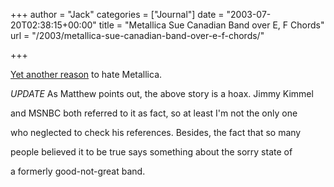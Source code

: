 +++
author = "Jack"
categories = ["Journal"]
date = "2003-07-20T02:38:15+00:00"
title = "Metallica Sue Canadian Band over E, F Chords"
url = "/2003/metallica-sue-canadian-band-over-e-f-chords/"

+++

[Yet another reason][1] to hate Metallica.

_UPDATE_ As Matthew points out, the above story is a hoax. Jimmy Kimmel
  

  
and MSNBC both referred to it as fact, so at least I'm not the only one
  

  
who neglected to check his references. Besides, the fact that so many
  

  
people believed it to be true says something about the sorry state of
  

  
a formerly good-not-great band.

 [1]: http://www1.scoopthis.com/411/met_uf/stc_met_uf_mtv.htm